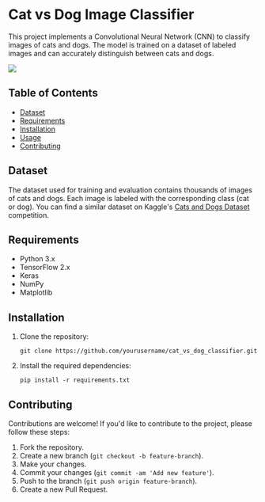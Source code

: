 # Cat vs Dog Image Classifier

This project implements a Convolutional Neural Network (CNN) to classify images of cats and dogs. The model is trained on a dataset of labeled images and can accurately distinguish between cats and dogs.

<img src='https://storage.googleapis.com/kaggle-media/competitions/kaggle/3362/media/woof_meow.jpg'>
 
## Table of Contents

- [Dataset](#dataset)
- [Requirements](#requirements)
- [Installation](#installation)
- [Usage](#usage)
- [Contributing](#contributing)

## Dataset

The dataset used for training and evaluation contains thousands of images of cats and dogs. Each image is labeled with the corresponding class (cat or dog). You can find a similar dataset on Kaggle's [Cats and Dogs Dataset](https://www.kaggle.com/c/dogs-vs-cats) competition.

## Requirements

- Python 3.x
- TensorFlow 2.x
- Keras
- NumPy
- Matplotlib

## Installation

1. Clone the repository:

    ```
    git clone https://github.com/yourusername/cat_vs_dog_classifier.git
    ```

2. Install the required dependencies:

    ```
    pip install -r requirements.txt
    ```


## Contributing

Contributions are welcome! If you'd like to contribute to the project, please follow these steps:

1. Fork the repository.
2. Create a new branch (`git checkout -b feature-branch`).
3. Make your changes.
4. Commit your changes (`git commit -am 'Add new feature'`).
5. Push to the branch (`git push origin feature-branch`).
6. Create a new Pull Request.


